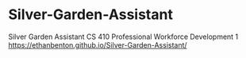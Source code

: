 # Silver-Garden-Assistant
 Silver Garden Assistant CS 410 Professional Workforce Development 1
 <https://ethanbenton.github.io/Silver-Garden-Assistant/>

